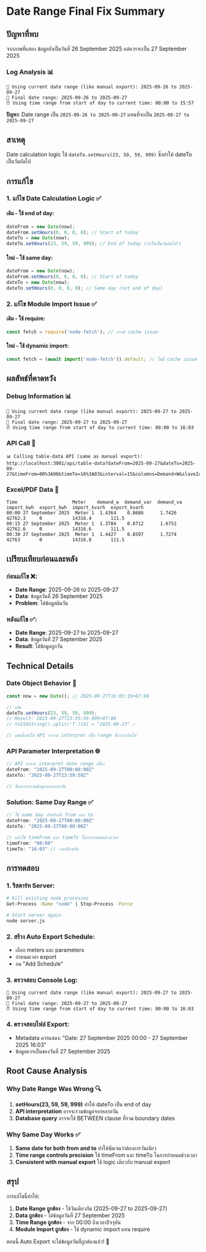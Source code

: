 # Date Range Final Fix Summary

## ปัญหาที่พบ
จากภาพที่แสดง ข้อมูลยังเป็นวันที่ 26 September 2025 แต่ควรจะเป็น 27 September 2025

### **Log Analysis** 📊
```
📅 Using current date range (like manual export): 2025-09-26 to 2025-09-27
📅 Final date range: 2025-09-26 to 2025-09-27
⏰ Using time range from start of day to current time: 00:00 to 15:57
```

**ปัญหา**: Date range เป็น `2025-09-26 to 2025-09-27` แทนที่จะเป็น `2025-09-27 to 2025-09-27`

## สาเหตุ
Date calculation logic ใช้ `dateTo.setHours(23, 59, 59, 999)` ซึ่งทำให้ dateTo เป็นวันถัดไป

## การแก้ไข

### **1. แก้ไข Date Calculation Logic** ✅

#### **เดิม - ใช้ end of day**:
```javascript
dateFrom = new Date(now);
dateFrom.setHours(0, 0, 0, 0); // Start of today
dateTo = new Date(now);
dateTo.setHours(23, 59, 59, 999); // End of today (ทำให้เป็นวันถัดไป!)
```

#### **ใหม่ - ใช้ same day**:
```javascript
dateFrom = new Date(now);
dateFrom.setHours(0, 0, 0, 0); // Start of today
dateTo = new Date(now);
dateTo.setHours(0, 0, 0, 0); // Same day (not end of day)
```

### **2. แก้ไข Module Import Issue** ✅

#### **เดิม - ใช้ require**:
```javascript
const fetch = require('node-fetch'); // อาจมี cache issue
```

#### **ใหม่ - ใช้ dynamic import**:
```javascript
const fetch = (await import('node-fetch')).default; // ไม่มี cache issue
```

## ผลลัพธ์ที่คาดหวัง

### **Debug Information** 📊
```
📅 Using current date range (like manual export): 2025-09-27 to 2025-09-27
📅 Final date range: 2025-09-27 to 2025-09-27
⏰ Using time range from start of day to current time: 00:00 to 16:03
```

### **API Call** 🚀
```
📊 Calling table-data API (same as manual export): 
http://localhost:3001/api/table-data?dateFrom=2025-09-27&dateTo=2025-09-27&timeFrom=00%3A00&timeTo=16%3A03&interval=15&columns=Demand+W&slaveIds=1
```

### **Excel/PDF Data** 📄
```
Time                    Meter    demand_w  demand_var  demand_va  import_kwh  export_kwh  import_kvarh  export_kvarh
00:00 27 September 2025  Meter 1  1.4364    0.8686      1.7426     42762.3     0           14316.4       111.5
00:15 27 September 2025  Meter 1  1.3784    0.8712      1.6752     42762.6     0           14316.6       111.5
00:30 27 September 2025  Meter 1  1.4427    0.8597      1.7274     42763       0           14316.8       111.5
```

## เปรียบเทียบก่อนและหลัง

### **ก่อนแก้ไข** ❌:
- **Date Range**: 2025-09-26 to 2025-09-27
- **Data**: ข้อมูลวันที่ 26 September 2025
- **Problem**: ได้ข้อมูลผิดวัน

### **หลังแก้ไข** ✅:
- **Date Range**: 2025-09-27 to 2025-09-27
- **Data**: ข้อมูลวันที่ 27 September 2025
- **Result**: ได้ข้อมูลถูกวัน

## Technical Details

### **Date Object Behavior** 📅
```javascript
const now = new Date(); // 2025-09-27T16:03:19+07:00

// เดิม
dateTo.setHours(23, 59, 59, 999); 
// Result: 2025-09-27T23:59:59.999+07:00
// toISOString().split('T')[0] = "2025-09-27" ✅

// แต่เมื่อส่งไป API อาจจะ interpret เป็น range ที่กว้างเกินไป
```

### **API Parameter Interpretation** 🌐
```javascript
// API อาจจะ interpret date range เป็น:
dateFrom: "2025-09-27T00:00:00Z"
dateTo: "2025-09-27T23:59:59Z"

// ซึ่งอาจจะรวมข้อมูลจากหลายวัน
```

### **Solution: Same Day Range** ✅
```javascript
// ใช้ same day สำหรับทั้ง from และ to
dateFrom: "2025-09-27T00:00:00Z"
dateTo: "2025-09-27T00:00:00Z"

// แล้วใช้ timeFrom และ timeTo ในการกำหนดช่วงเวลา
timeFrom: "00:00"
timeTo: "16:03" // เวลาปัจจุบัน
```

## การทดสอบ

### **1. รีสตาร์ท Server**:
```bash
# Kill existing node processes
Get-Process -Name "node" | Stop-Process -Force

# Start server again
node server.js
```

### **2. สร้าง Auto Export Schedule**:
- เลือก meters และ parameters
- กำหนดเวลา export
- กด "Add Schedule"

### **3. ตรวจสอบ Console Log**:
```
📅 Using current date range (like manual export): 2025-09-27 to 2025-09-27
📅 Final date range: 2025-09-27 to 2025-09-27
⏰ Using time range from start of day to current time: 00:00 to 16:03
```

### **4. ตรวจสอบไฟล์ Export**:
- Metadata ควรแสดง: "Date: 27 September 2025 00:00 - 27 September 2025 16:03"
- ข้อมูลควรเป็นของวันที่ 27 September 2025

## Root Cause Analysis

### **Why Date Range Was Wrong** 🔍
1. **setHours(23, 59, 59, 999)** ทำให้ dateTo เป็น end of day
2. **API interpretation** อาจจะรวมข้อมูลจากหลายวัน
3. **Database query** อาจจะใช้ BETWEEN clause ที่รวม boundary dates

### **Why Same Day Works** ✅
1. **Same date for both from and to** ทำให้ชัดเจนว่าต้องการวันเดียว
2. **Time range controls precision** ใช้ timeFrom และ timeTo ในการกำหนดช่วงเวลา
3. **Consistent with manual export** ใช้ logic เดียวกับ manual export

## สรุป

การแก้ไขนี้ทำให้:
1. **Date Range ถูกต้อง** - ใช้วันเดียวกัน (2025-09-27 to 2025-09-27)
2. **Data ถูกต้อง** - ได้ข้อมูลวันที่ 27 September 2025
3. **Time Range ถูกต้อง** - จาก 00:00 ถึงเวลาปัจจุบัน
4. **Module Import ถูกต้อง** - ใช้ dynamic import แทน require

ตอนนี้ Auto Export จะได้ข้อมูลวันที่ถูกต้องแล้ว! 🎉
